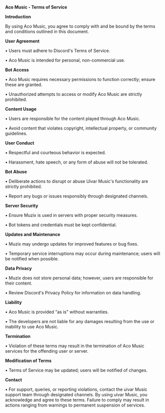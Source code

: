 **Aco Music - Terms of Service**

__Introduction__

By using Aco Music, you agree to comply with and be bound by the terms and conditions outlined in this document.


**User Agreement**

• Users must adhere to Discord's Terms of Service.

• Aco Music is intended for personal, non-commercial use.

**Bot Access**

• Aco Music requires necessary permissions to function correctly; ensure these are granted.

• Unauthorized attempts to access or modify Aco Music are strictly prohibited.

**Content Usage**

• Users are responsible for the content played through Aco Music.

• Avoid content that violates copyright, intellectual property, or community guidelines.

**User Conduct**

• Respectful and courteous behavior is expected.

• Harassment, hate speech, or any form of abuse will not be tolerated.

**Bot Abuse**

• Deliberate actions to disrupt or abuse Uivar Music's functionality are strictly prohibited.

• Report any bugs or issues responsibly through designated channels.

**Server Security**

• Ensure Muzix is used in servers with proper security measures.

• Bot tokens and credentials must be kept confidential.

**Updates and Maintenance**

• Muzix may undergo updates for improved features or bug fixes.

• Temporary service interruptions may occur during maintenance; users will be notified when possible.

**Data Privacy**

• Muzix does not store personal data; however, users are responsible for their content.

• Review Discord's Privacy Policy for information on data handling.

**Liability**

• Aco Music is provided "as is" without warranties.

• The developers are not liable for any damages resulting from the use or inability to use Aco Music.

**Termination**

• Violation of these terms may result in the termination of Aco Music services for the offending user or server.

**Modification of Terms**

• Terms of Service may be updated; users will be notified of changes.

**Contact**

• For support, queries, or reporting violations, contact the uivar Music support team through designated channels.
By using uivar Music, you acknowledge and agree to these terms. Failure to comply may result in actions ranging from warnings to permanent suspension of services. 
